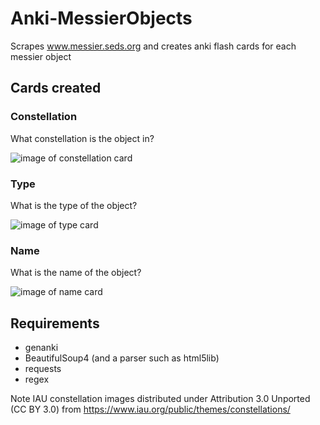 # Anki-MessierObjects
Scrapes www.messier.seds.org and creates anki flash cards for each messier object

## Cards created

### Constellation
What constellation is the object in?

![image of constellation card](https://github.com/harry48225/Anki-MessierObjects/blob/master/screenshots/constellation.png)

### Type
What is the type of the object?

![image of type card](https://github.com/harry48225/Anki-MessierObjects/blob/master/screenshots/type.png)

### Name
What is the name of the object?

![image of name card](https://github.com/harry48225/Anki-MessierObjects/blob/master/screenshots/name.png)

## Requirements
* genanki
* BeautifulSoup4 (and a parser such as html5lib)
* requests
* regex


Note IAU constellation images distributed under Attribution 3.0 Unported (CC BY 3.0) from https://www.iau.org/public/themes/constellations/
